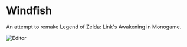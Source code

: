 # Windfish

An attempt to remake Legend of Zelda: Link's Awakening in Monogame.

![Editor](http://imgur.com/8zyNC8z)

